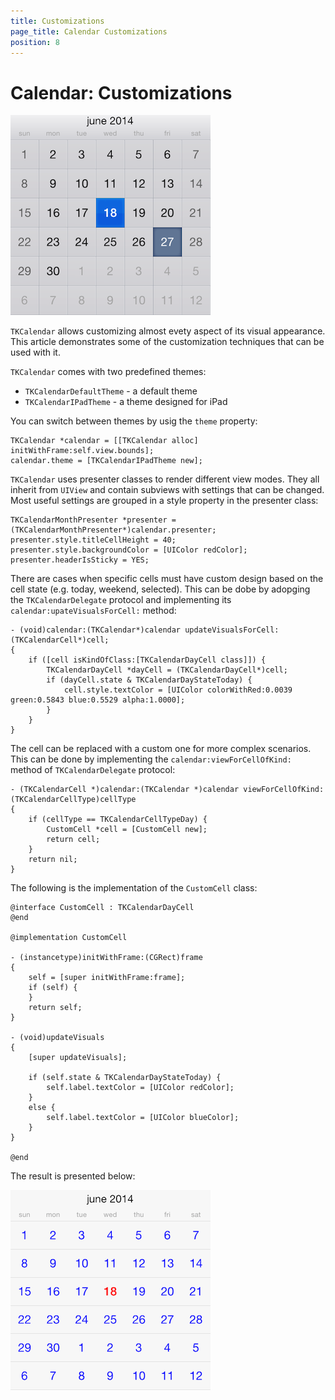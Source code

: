 ```yaml
---
title: Customizations
page_title: Calendar Customizations
position: 8
---
```


# Calendar: Customizations

<img src="../images/calendar-customization001.png"/>

<code>TKCalendar</code> allows customizing almost evety aspect of its visual appearance. This article demonstrates some of the customization techniques that can be used with it.

<code>TKCalendar</code> comes with two predefined themes:
- <code>TKCalendarDefaultTheme</code> - a default theme
- <code>TKCalendarIPadTheme</code> - a theme designed for iPad

You can switch between themes by usig the <code>theme</code> property:

	TKCalendar *calendar = [[TKCalendar alloc] initWithFrame:self.view.bounds];
	calendar.theme = [TKCalendarIPadTheme new];

<code>TKCalendar</code> uses presenter classes to render different view modes. They all inherit from <code>UIView</code> and contain subviews with settings that can be changed. Most useful settings are grouped in a style property in the presenter class:

    TKCalendarMonthPresenter *presenter = (TKCalendarMonthPresenter*)calendar.presenter;
    presenter.style.titleCellHeight = 40;
    presenter.style.backgroundColor = [UIColor redColor];
    presenter.headerIsSticky = YES;

There are cases when specific cells must have custom design based on the cell state (e.g. today, weekend, selected). This can be dobe by adopging the <code>TKCalendarDelegate</code> protocol and implementing its <code>calendar:upateVisualsForCell:</code> method:

	- (void)calendar:(TKCalendar*)calendar updateVisualsForCell:(TKCalendarCell*)cell;
	{
    	if ([cell isKindOfClass:[TKCalendarDayCell class]]) {
        	TKCalendarDayCell *dayCell = (TKCalendarDayCell*)cell;
        	if (dayCell.state & TKCalendarDayStateToday) {
            	cell.style.textColor = [UIColor colorWithRed:0.0039 green:0.5843 blue:0.5529 alpha:1.0000];
        	}
    	}
	}

The cell can be replaced with a custom one for more complex scenarios. This can be done by implementing the <code>calendar:viewForCellOfKind:</code> method of <code>TKCalendarDelegate</code> protocol:

	- (TKCalendarCell *)calendar:(TKCalendar *)calendar viewForCellOfKind:(TKCalendarCellType)cellType
	{
    	if (cellType == TKCalendarCellTypeDay) {
        	CustomCell *cell = [CustomCell new];
        	return cell;
    	}
    	return nil;
	}

The following is the implementation of the <code>CustomCell</code> class:

	@interface CustomCell : TKCalendarDayCell
	@end

	@implementation CustomCell

	- (instancetype)initWithFrame:(CGRect)frame
	{
    	self = [super initWithFrame:frame];
    	if (self) {
    	}
    	return self;
	}

	- (void)updateVisuals
	{
    	[super updateVisuals];

  	    if (self.state & TKCalendarDayStateToday) {
    	    self.label.textColor = [UIColor redColor];
   	    }
   	    else {
   	    	self.label.textColor = [UIColor blueColor];
   	    }
	}

	@end

The result is presented below:

<img src="../images/calendar-customization002.png"/>
